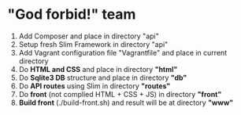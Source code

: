 "God forbid!" team
==================

1. Add Composer and place in directory "api"
2. Setup fresh Slim Framework in directory "api"
2. Add Vagrant configuration file "Vagrantfile" and place in current directory
3. Do **HTML and CSS** and place in directory **"html"**
4. Do **Sqlite3 DB** structure and place in directory **"db"**
5. Do **API routes** using Slim in directory **"routes"**
6. Do **front** (not complied HTML + CSS + JS) in directory **"front"**
7. **Build front** (./build-front.sh) and result will be at directory **"www"**
